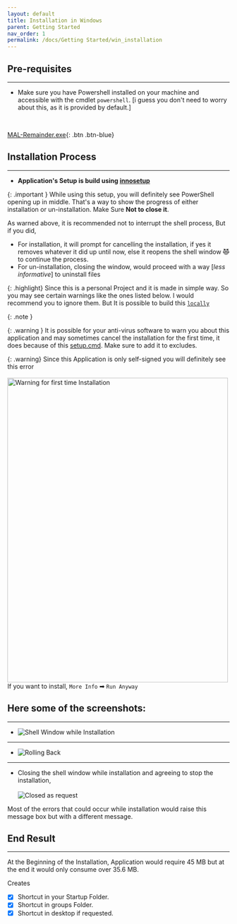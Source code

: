 ```yaml
---
layout: default
title: Installation in Windows
parent: Getting Started
nav_order: 1
permalink: /docs/Getting Started/win_installation
---
```


## Pre-requisites
---

-   Make sure you have Powershell installed on your machine and accessible with the cmdlet `powershell`. [i guess you don't need to worry about this, as it is provided by default.]

<br>

[MAL-Remainder.exe](https://github.com/RahulARanger/MAL-Remainder/releases/latest/download/MAL-Remainder.exe "Executable file"){: .btn .btn-blue}

## Installation Process
---

-   **Application's Setup is build using [innosetup](https://jrsoftware.org/isinfo.php)**

{: .important }
While using this setup, you will definitely see PowerShell opening up in middle. That's a way to show the progress of either installation or un-installation. Make Sure **Not to close it**.

As warned above, it is recommended not to interrupt the shell process, But if you did,

-   For installation, it will prompt for cancelling the installation, if yes it removes whatever it did up until now, else it reopens the shell window ~~😈~~ to continue the process.
-   For un-installation, closing the window, would proceed with a way [_less informative_] to uninstall files

{: .highlight}
Since this is a personal Project and it is made in simple way. So you may see certain warnings like the ones listed below. I would recommend you to ignore them. But It is possible to build this [`locally`](./Local%20Setup/Windows)


{: .note }


{: .warning }
It is possible for your anti-virus software to warn you about this application and may sometimes cancel the installation for the first time, it does because of this [setup.cmd](https://github.com/RahulARanger/MAL-Remainder/blob/master/setup.cmd). Make sure to add it to excludes.


{: .warning}
Since this Application is only self-signed you will definitely see this error <br><br>
<img src="../../assets/warning_installation.jpeg" alt="Warning for first time Installation" title="you may see this warning for first-time installation" width="500" height="690"/><br> If you want to install, `More Info` ➡ `Run Anyway`

## Here some of the screenshots:
---

* ![Shell Window while Installation](../../assets/shell_installation.jpg "Shell Window shows up in mid of installation for setting up python env")

----

* ![Rolling Back](../../assets/rolling_back.jpg "Rolls back if installation fails")

----

* Closing the shell window while installation and agreeing to stop the installation,<br><br>
![Closed as request](../../assets/closed_as_requested.jpg "Closed as per request")


Most of the errors that could occur while installation would raise this message box but with a different message.

## End Result
----

At the Beginning of the Installation, Application would require 45 MB but at the end it would only consume over 35.6 MB.

Creates

- [X] Shortcut in your Startup Folder.
- [X] Shortcut in groups Folder.
- [X] Shortcut in desktop if requested.
